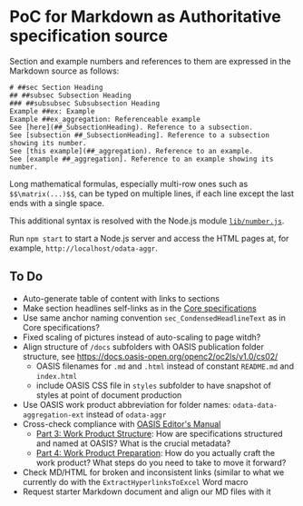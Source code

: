 # PoC for Markdown as Authoritative specification source

Section and example numbers and references to them are expressed in the Markdown source as follows:
```
# ##sec Section Heading
## ##subsec Subsection Heading
### ##subsubsec Subsubsection Heading
Example ##ex: Example
Example ##ex_aggregation: Referenceable example
See [here](##_SubsectionHeading). Reference to a subsection.
See [subsection ##_SubsectionHeading]. Reference to a subsection showing its number.
See [this example](##_aggregation). Reference to an example.
See [example ##_aggregation]. Reference to an example showing its number.
```

Long mathematical formulas, especially multi-row ones such as `$$\matrix(...)$$`, can be typed on multiple lines, if each line except the last ends with a single space.

This additional syntax is resolved with the Node.js module [`lib/number.js`](lib/number.js).

Run `npm start` to start a Node.js server and access the HTML pages at, for example, `http://localhost/odata-aggr`.

## To Do

- Auto-generate table of content with links to sections
- Make section headlines self-links as in the [Core specifications](https://docs.oasis-open.org/odata/odata/v4.01/odata-v4.01-part1-protocol.html#sec_ServiceModel)
- Use same anchor naming convention `sec_CondensedHeadlineText` as in Core specifications?
- Fixed scaling of pictures instead of auto-scaling to page witdh?
- Align structure of `/docs` subfolders with OASIS publication folder structure, see https://docs.oasis-open.org/openc2/oc2ls/v1.0/cs02/
  - OASIS filenames for `.md` and `.html` instead of constant `README.md` and `index.html`
  - include OASIS CSS file in `styles` subfolder to have snapshot of styles at point of document production
- Use OASIS work product abbreviation for folder names: `odata-data-aggregation-ext` instead of `odata-aggr`
- Cross-check compliance with [OASIS Editor's Manual](https://www.oasis-open.org/member-resources/)
  - [Part 3: Work Product Structure](https://docs.google.com/document/d/1yA-wt2wB4NOpgoQ81VBfuJ1WPA1GK_BuddiVP_L6BnU/edit#heading=h.bi4fdsq13pue): How are specifications structured and named at OASIS? What is the crucial metadata?
  - [Part 4: Work Product Preparation](https://docs.google.com/document/d/10lt8f2pn_ebZTsWJiGYiWYzyo6NbjuTskvDcS2tSyPw/edit#heading=h.bi4fdsq13pue): How do you actually craft the work product? What steps do you need to take to move it forward?
- Check MD/HTML for broken and inconsistent links (similar to what we currently do with the `ExtractHyperlinksToExcel` Word macro
- Request starter Markdown document and align our MD files with it
